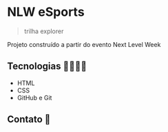 # NLW eSports



> trilha explorer

Projeto construído a partir do evento Next Level Week

## Tecnologias 💢💦💨😁

- HTML
- CSS
- GitHub e Git

## Contato 💜